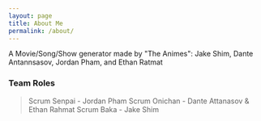 ```yaml
---
layout: page
title: About Me
permalink: /about/
---
```


A Movie/Song/Show generator made by "The Animes": Jake Shim, Dante Antannsasov, Jordan Pham, and Ethan Ratmat

### Team Roles
>Scrum Senpai - Jordan Pham
>Scrum Onichan - Dante Attanasov & Ethan Rahmat
>Scrum Baka - Jake Shim